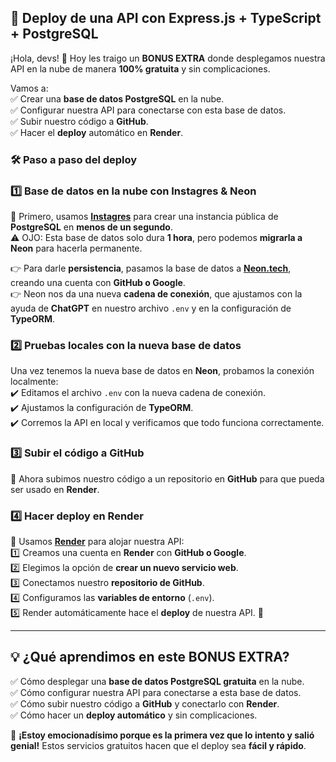 ## 🚀 **Deploy de una API con Express.js + TypeScript + PostgreSQL**  

¡Hola, devs! 👋 Hoy les traigo un **BONUS EXTRA** donde desplegamos nuestra API en la nube de manera **100% gratuita** y sin complicaciones.  

Vamos a:  
✅ Crear una **base de datos PostgreSQL** en la nube.  
✅ Configurar nuestra API para conectarse con esta base de datos.  
✅ Subir nuestro código a **GitHub**.  
✅ Hacer el **deploy** automático en **Render**.  

### 🛠️ **Paso a paso del deploy**  

### **1️⃣ Base de datos en la nube con Instagres & Neon**  
📌 Primero, usamos **[Instagres](https://instagres.com/)** para crear una instancia pública de **PostgreSQL** en **menos de un segundo**.  
⚠️ OJO: Esta base de datos solo dura **1 hora**, pero podemos **migrarla a Neon** para hacerla permanente.  

👉 Para darle **persistencia**, pasamos la base de datos a **[Neon.tech](https://neon.tech/)**, creando una cuenta con **GitHub o Google**.  
👉 Neon nos da una nueva **cadena de conexión**, que ajustamos con la ayuda de **ChatGPT** en nuestro archivo `.env` y en la configuración de **TypeORM**.  

### **2️⃣ Pruebas locales con la nueva base de datos**  
Una vez tenemos la nueva base de datos en **Neon**, probamos la conexión localmente:  
✔️ Editamos el archivo `.env` con la nueva cadena de conexión.  
✔️ Ajustamos la configuración de **TypeORM**.  
✔️ Corremos la API en local y verificamos que todo funciona correctamente.  

### **3️⃣ Subir el código a GitHub**  
📌 Ahora subimos nuestro código a un repositorio en **GitHub** para que pueda ser usado en **Render**.  

### **4️⃣ Hacer deploy en Render**  
📌 Usamos **[Render](https://render.com/)** para alojar nuestra API:  
1️⃣ Creamos una cuenta en **Render** con **GitHub o Google**.  
2️⃣ Elegimos la opción de **crear un nuevo servicio web**.  
3️⃣ Conectamos nuestro **repositorio de GitHub**.  
4️⃣ Configuramos las **variables de entorno** (`.env`).  
5️⃣ Render automáticamente hace el **deploy** de nuestra API. 🎉  

---

## 💡 **¿Qué aprendimos en este BONUS EXTRA?**  
✅ Cómo desplegar una **base de datos PostgreSQL gratuita** en la nube.  
✅ Cómo configurar nuestra API para conectarse a esta base de datos.  
✅ Cómo subir nuestro código a **GitHub** y conectarlo con **Render**.  
✅ Cómo hacer un **deploy automático** y sin complicaciones.  

🚀 **¡Estoy emocionadísimo porque es la primera vez que lo intento y salió genial!** Estos servicios gratuitos hacen que el deploy sea **fácil y rápido**.  